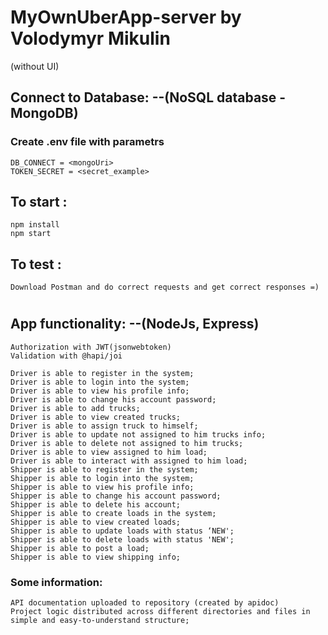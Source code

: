 # MyOwnUberApp-server by Volodymyr Mikulin
(without UI)
## Connect to Database: --(NoSQL database - MongoDB)

### Create .env file with parametrs
```
DB_CONNECT = <mongoUri>
TOKEN_SECRET = <secret_example>
```
## To start :
```
npm install
npm start
```

## To test :
``
Download Postman and do correct requests and get correct responses =)
``
#

## App functionality: --(NodeJs, Express)
```
Authorization with JWT(jsonwebtoken)
Validation with @hapi/joi

Driver is able to register in the system;
Driver is able to login into the system;
Driver is able to view his profile info;
Driver is able to change his account password;
Driver is able to add trucks;
Driver is able to view created trucks;
Driver is able to assign truck to himself;
Driver is able to update not assigned to him trucks info;
Driver is able to delete not assigned to him trucks;
Driver is able to view assigned to him load;
Driver is able to interact with assigned to him load;
Shipper is able to register in the system;
Shipper is able to login into the system;
Shipper is able to view his profile info;
Shipper is able to change his account password;
Shipper is able to delete his account;
Shipper is able to create loads in the system;
Shipper is able to view created loads;
Shipper is able to update loads with status ‘NEW';
Shipper is able to delete loads with status 'NEW';
Shipper is able to post a load;
Shipper is able to view shipping info;

```

### Some information:

```
API documentation uploaded to repository (created by apidoc)
Project logic distributed across different directories and files in simple and easy-to-understand structure;

```